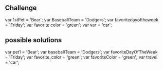 ## Challenge
var 1stPet = 'Bear';
var BaseballTeam = 'Dodgers';
var favoritedayoftheweek = 'Friday';
var favorite color = 'green';
var var = 'car';

## possible solutions
var pet1 = 'Bear';
var baseballTeam = 'Dodgers';
var favoriteDayOfTheWeek = 'Friday';
var favorite_color = 'green';
var favoriteColor = 'green';
var travel = 'car';